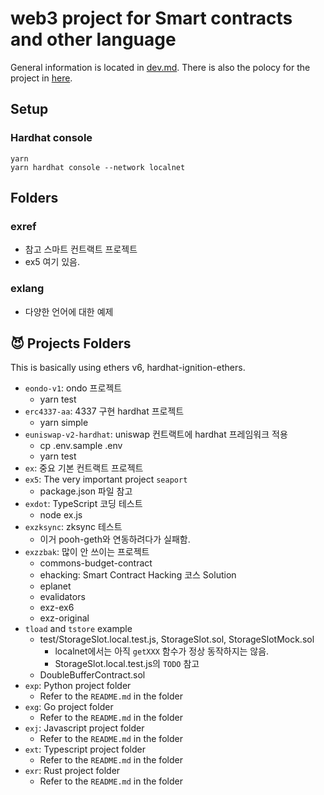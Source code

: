 # web3 project for Smart contracts and other language
General information is located in [dev.md](./dev.md).
There is also the polocy for the project in [here](./doc/ProjectStyle.md).

## Setup
### Hardhat console
```
yarn
yarn hardhat console --network localnet
```

## Folders
### exref
- 참고 스마트 컨트랙트 프로젝트
- ex5 여기 있음.
### exlang
- 다양한 언어에 대한 예제

## 😈 Projects Folders
This is basically using ethers v6, hardhat-ignition-ethers.

- `eondo-v1`: ondo 프로젝트
  - yarn test
- `erc4337-aa`: 4337 구현 hardhat 프로젝트
  - yarn simple
- `euniswap-v2-hardhat`: uniswap 컨트랙트에 hardhat 프레임워크 적용
  - cp .env.sample .env
  - yarn test
- `ex`: 중요 기본 컨트랙트 프로젝트
- `ex5`: The very important project `seaport`
  - package.json 파일 참고
- `exdot`: TypeScript 코딩 테스트
  - node ex.js
- `exzksync`: zksync 테스트
  - 이거 pooh-geth와 연동하려다가 실패함.
- `exzzbak`: 많이 안 쓰이는 프로젝트
  - commons-budget-contract
  - ehacking: Smart Contract Hacking 코스 Solution
  - eplanet
  - evalidators
  - exz-ex6
  - exz-original
- `tload` and `tstore` example
  - test/StorageSlot.local.test.js, StorageSlot.sol, StorageSlotMock.sol
    - localnet에서는 아직 `getXXX` 함수가 정상 동작하지는 않음. 
    - StorageSlot.local.test.js의 `TODO` 참고
  - DoubleBufferContract.sol
- `exp`: Python project folder
  - Refer to the `README.md` in the folder
- `exg`: Go project folder
  - Refer to the `README.md` in the folder
- `exj`: Javascript project folder
  - Refer to the `README.md` in the folder
- `ext`: Typescript project folder
  - Refer to the `README.md` in the folder
- `exr`: Rust project folder
  - Refer to the `README.md` in the folder
